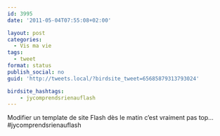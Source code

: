 ```yaml
---
id: 3995
date: '2011-05-04T07:55:08+02:00'

layout: post
categories:
  - Vis ma vie
tags:
  - tweet
format: status
publish_social: no
guid: 'http://tweets.local/?birdsite_tweet=65685879313793024'

birdsite_hashtags:
    - jycomprendsrienauflash
---
```


Modifier un template de site Flash dès le matin c’est vraiment pas top… #jycomprendsrienauflash